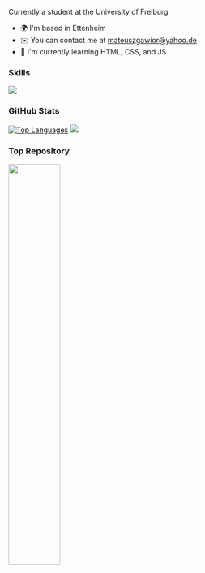 
Currently a student at the University of Freiburg

* 🌍  I'm based in Ettenheim
* ✉️  You can contact me at [mateuszgawior@yahoo.de](mailto:mateuszgawior@yahoo.de)
* 🧠  I'm currently learning HTML, CSS, and JS

### Skills

<p align="left">
  <a href="https://skillicons.dev">
    <img src="https://skillicons.dev/icons?i=python,mysql,cs,haskell,arduino,js,html,css,c,unity,git,linux" />
  </a>
</p>

### GitHub Stats


<a href="https://github.com/Mxt3usz" align="left"><img src="https://github-readme-stats.vercel.app/api/top-langs/?username=Mxt3usz&langs_count=10&title_color=0891b2&text_color=ffffff&icon_color=0891b2&bg_color=1c1917&hide_border=true&locale=en&custom_title=Top%20%Languages" alt="Top Languages" /></a> <a href="http://www.github.com/Mxt3usz"><img src="https://github-readme-streak-stats.herokuapp.com/?user=Mxt3usz&stroke=ffffff&background=1c1917&ring=0891b2&fire=0891b2&currStreakNum=ffffff&currStreakLabel=0891b2&sideNums=ffffff&sideLabels=ffffff&dates=ffffff&hide_border=true" /></a>


### Top Repository

<div width="100%" align="center"><a href="https://github.com/Mxt3usz/ReTI" align="left"><img align="left" width="45%" src="https://github-readme-stats.vercel.app/api/pin/?username=Mxt3usz&repo=ReTI&title_color=0891b2&text_color=ffffff&icon_color=0891b2&bg_color=1c1917&hide_border=true&locale=en" /></a></div><br /><br /><br /><br /><br /><br /><br />

